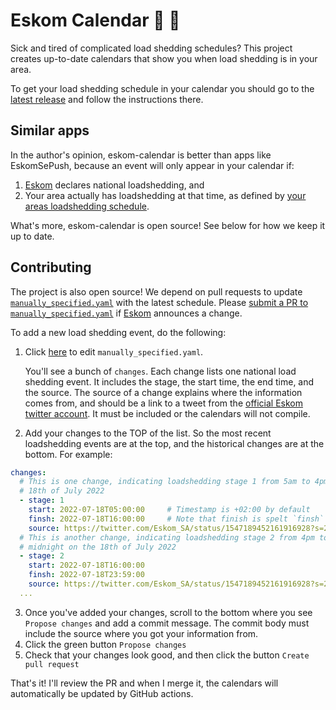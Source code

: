 # Eskom Calendar 🔌 🦀

Sick and tired of complicated load shedding schedules? This project creates
up-to-date calendars that show you when load shedding is in your area.

To get your load shedding schedule in your calendar you should go to the
[latest release](https://github.com/beyarkay/eskom-calendar/releases) and
follow the instructions there.


## Similar apps
In the author's opinion, eskom-calendar is better than apps like EskomSePush,
because an event will only appear in your calendar if:
1. [Eskom](https://twitter.com/Eskom_SA) declares national loadshedding, and
2. Your area actually has loadshedding at that time, as defined by 
   [your areas loadshedding schedule](https://www.eskom.co.za/distribution/customer-service/outages/municipal-loadshedding-schedules/western-cape/).

What's more, eskom-calendar is open source! See below for how we keep it up to
date.

## Contributing
The project is also open source! We depend on pull requests to update
[`manually_specified.yaml`](https://github.com/beyarkay/eskom-calendar/blob/main/manually_specified.yaml)
with the latest schedule. Please [submit a PR to
`manually_specified.yaml`](https://github.com/beyarkay/eskom-calendar/edit/main/manually_specified.yaml)
if [Eskom](https://twitter.com/Eskom_SA) announces a change.

To add a new load shedding event, do the following:
1. Click [here](https://github.com/beyarkay/eskom-calendar/edit/main/manually_specified.yaml) to edit `manually_specified.yaml`.
    
   You'll see a bunch of `changes`. Each change lists one national load
   shedding event. It includes the stage, the start time, the end time, and the
   source. The source of a change explains where the information comes from,
   and should be a link to a tweet from the [official Eskom twitter
   account](https://twitter.com/Eskom_SA). It must be included or the calendars
   will not compile.
2. Add your changes to the TOP of the list. So the most recent loadshedding
   events are at the top, and the historical changes are at the bottom. For
   example:

```yaml
changes:
  # This is one change, indicating loadshedding stage 1 from 5am to 4pm on the
  # 18th of July 2022
  - stage: 1
    start: 2022-07-18T05:00:00     # Timestamp is +02:00 by default
    finsh: 2022-07-18T16:00:00     # Note that finish is spelt `finsh` so it lines up with `start`
    source: https://twitter.com/Eskom_SA/status/1547189452161916928?s=20&t=2MH_-k43RExp6ISPIpi-xw
  # This is another change, indicating loadshedding stage 2 from 4pm to
  # midnight on the 18th of July 2022
  - stage: 2
    start: 2022-07-18T16:00:00
    finsh: 2022-07-18T23:59:00
    source: https://twitter.com/Eskom_SA/status/1547189452161916928?s=20&t=2MH_-k43RExp6ISPIpi-xw
  ...
```

3. Once you've added your changes, scroll to the bottom where you see 
   `Propose changes` and add a commit message. The commit body must include the
   source where you got your information from.
4. Click the green button `Propose changes`
5. Check that your changes look good, and then click the button `Create pull request`

That's it! I'll review the PR and when I merge it, the calendars will
automatically be updated by GitHub actions.

